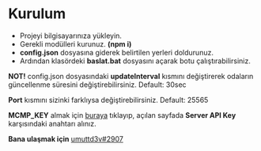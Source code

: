 # Kurulum
- Projeyi bilgisayarınıza yükleyin.
- Gerekli modülleri kurunuz. **(npm i)**
- **config.json** dosyasına giderek belirtilen yerleri doldurunuz.
- Ardından klasördeki **baslat.bat** dosyasını açarak botu çalıştırabilirsiniz. 

**NOT!** config.json dosyasındaki **updateInterval** kısmını değiştirerek odaların güncellenme süresini değiştirebilirsiniz. Default: 30sec

**Port** kısmını sizinki farklıysa değiştirebilirsiniz. Default: 25565

**MCMP_KEY** almak için [buraya](https://minecraft-mp.com/servers/manage/) tıklayıp, açılan sayfada **Server API Key** karşısındaki anahtarı alınız.

**Bana ulaşmak için** [umuttd3v#2907](https://discord.com/users/423918142385815552)
